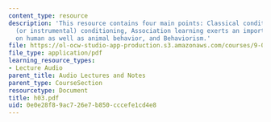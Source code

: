 ```yaml
---
content_type: resource
description: 'This resource contains four main points: Classical conditioning, Operant
  (or instrumental) conditioning, Association learning exerts an important influence
  on human as well as animal behavior, and Behaviorism.'
file: https://ol-ocw-studio-app-production.s3.amazonaws.com/courses/9-00-introduction-to-psychology-fall-2004/0e0e28f89ac726e7b850cccefe1cd4e8_h03.pdf
file_type: application/pdf
learning_resource_types:
- Lecture Audio
parent_title: Audio Lectures and Notes
parent_type: CourseSection
resourcetype: Document
title: h03.pdf
uid: 0e0e28f8-9ac7-26e7-b850-cccefe1cd4e8
---
```

